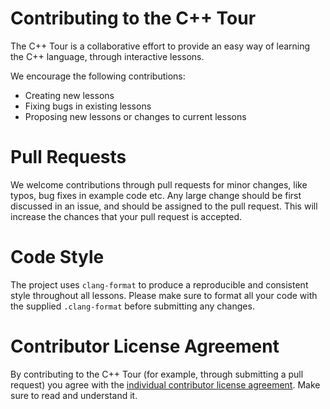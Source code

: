 # Contributing to the C++ Tour

The C++ Tour is a collaborative effort to provide an easy way of learning
the C++ language, through interactive lessons.

We encourage the following contributions:

- Creating new lessons
- Fixing bugs in existing lessons
- Proposing new lessons or changes to current lessons


# Pull Requests

We welcome contributions through pull requests for minor changes, like typos,
bug fixes in example code etc. Any large change should be first discussed in an
issue, and should be assigned to the pull request. This will increase the chances
that your pull request is accepted.


# Code Style

The project uses `clang-format` to produce a reproducible and consistent style
throughout all lessons. Please make sure to format all your code with the supplied
`.clang-format` before submitting any changes.


# Contributor License Agreement

By contributing to the C++ Tour (for example, through submitting a pull request)
you agree with the [individual contributor license agreement]. Make sure to read
and understand it.


[pull requests]:    https://help.github.com/articles/using-pull-requests/
[code of conduct]:  https://github.com/Leandros/cpp-tour/blob/master/CODE_OF_CONDUCT.md
[individual contributor license agreement]: https://github.com/Leandros/cpp-tour/blob/master/docs/CLA.md

